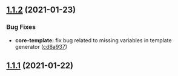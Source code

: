 ## [1.1.2](https://github.com/Cristians953/react-codegen-cli/compare/v1.1.1...v1.1.2) (2021-01-23)


### Bug Fixes

* **core-template:** fix bug related to missing variables in template generator ([cd8a937](https://github.com/Cristians953/react-codegen-cli/commit/cd8a93792acb1f5b3724008be1fe7ca20323ab3b))

## [1.1.1](https://github.com/Cristians953/react-codegen-cli/compare/v1.1.0...v1.1.1) (2021-01-22)
